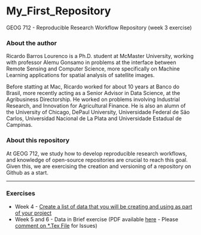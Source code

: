 # My_First_Repository
GEOG 712 - Reproducible Research Workflow Repository (week 3 exercise)

### About the author
Ricardo Barros Lourenco is a Ph.D. student at McMaster University, working with professor Alemu Gonsamo in problems at 
the interface between Remote Sensing and Computer Science, more specifically on Machine Learning applications for 
spatial analysis of satellite images. 

Before statting at Mac, Ricardo worked for about 10 years at Banco do Brasil, more recently acting as a Senior Advisor 
in Data Science, at the Agribusiness Directorship. He worked on problems involving Industrial Research, and Innovation 
for Agricultural Finance. He is also an alumn of the University of Chicago, DePaul University, Universidade Federal de 
São Carlos, Universidad Nacional de La Plata and Universidade Estadual de Campinas.

### About this repository
At GEOG 712, we study how to develop reproducible research workflows, and knowledge of open-source repositories are 
crucial to reach this goal. Given this, we are exercising the creation and versioning of a repository on Github as a 
start.

---

### Exercises

- Week 4 - [Create a list of data that you will be creating and using as part of your project](https://github.com/ricardobarroslourenco/My_First_Repository/blob/main/week4-ProjectDataAnalysis.md)
- Week 5 and 6 -  Data in Brief exercise (PDF available [here](https://github.com/ricardobarroslourenco/My_First_Repository/blob/main/DataInBrief/pdfs/Data_In_Brief_v01_Nov02.pdf) - Please [comment on *.Tex File](https://github.com/ricardobarroslourenco/My_First_Repository/blob/main/DataInBrief/dib-template.tex) for Issues)